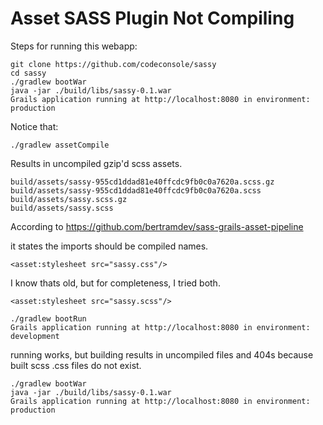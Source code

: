 # Asset SASS Plugin Not Compiling

Steps for running this webapp:
```shell
git clone https://github.com/codeconsole/sassy
cd sassy
./gradlew bootWar
java -jar ./build/libs/sassy-0.1.war 
Grails application running at http://localhost:8080 in environment: production
```

Notice that: 
```shell
./gradlew assetCompile

```

Results in uncompiled gzip'd scss assets.

```
build/assets/sassy-955cd1ddad81e40ffcdc9fb0c0a7620a.scss.gz
build/assets/sassy-955cd1ddad81e40ffcdc9fb0c0a7620a.scss
build/assets/sassy.scss.gz
build/assets/sassy.scss
```

According to https://github.com/bertramdev/sass-grails-asset-pipeline

it states the imports should be compiled names.
```
<asset:stylesheet src="sassy.css"/>

```

I know thats old, but for completeness, I tried both.
```
<asset:stylesheet src="sassy.scss"/>

```

```
./gradlew bootRun
Grails application running at http://localhost:8080 in environment: development
```
running works, but building results in uncompiled files and 404s because built scss .css files do not exist.

```
./gradlew bootWar
java -jar ./build/libs/sassy-0.1.war 
Grails application running at http://localhost:8080 in environment: production
```
